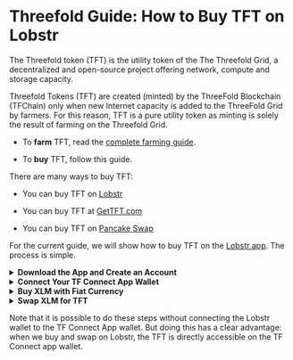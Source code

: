 <h1>Threefold Guide: How to Buy TFT on Lobstr</h1>


The Threefold token (TFT) is the utility token of the The Threefold Grid, a decentralized and open-source project offering network, compute and storage capacity.

Threefold Tokens (TFT) are created (minted) by the ThreeFold Blockchain (TFChain) only when new Internet capacity is added to the ThreeFold Grid by farmers. For this reason, TFT is a pure utility token as minting is solely the result of farming on the Threefold Grid.

* To **farm** TFT, read the [complete farming guide](https://forum.threefold.io/t/threefold-farming-guide-part-1/2989).

* To **buy** TFT, follow this guide.

There are many ways to buy TFT:

* You can buy TFT on [Lobstr](https://lobstr.co/)

* You can buy TFT at [GetTFT.com](https://gettft.com/gettft/)

* You can buy TFT on [Pancake Swap](https://pancakeswap.finance/swap?inputCurrency=BNB&outputCurrency=0x8f0FB159380176D324542b3a7933F0C2Fd0c2bbf)

For the current guide, we will show how to buy TFT on the [Lobstr app](https://lobstr.co/).
The process is simple.


<details>
	<summary><b>Download the App and Create an Account</b></summary>

Go on [www.lobstr.co](https://www.lobstr.co) and download the Lobstr app.
You can download it for Android or iOS.

<img src="https://github.com/Mik-TF/gettft_tutorial/blob/main/img/gettft_1.png"  width="15%" height="15%">

We will show here the steps for Android, but it is very similar with iOS.
Once you've clicked on the Android button, you can click install on the Google Store page:

<img src="https://github.com/Mik-TF/gettft_tutorial/blob/main/img/gettft_2.png"  width="15%" height="15%">

Once the app is downloaded, open it:

<img src="https://github.com/Mik-TF/gettft_tutorial/blob/main/img/gettft_3.png"  width="15%" height="15%">

On the Lobstr app, click on **Create Account**:

<img src="https://github.com/Mik-TF/gettft_tutorial/blob/main/img/gettft_4.png"  width="15%" height="15%">

You will then need to enter your email address:

<img src="https://github.com/Mik-TF/gettft_tutorial/blob/main/img/gettft_5.png"  width="15%" height="15%">

Then, choose a safe password for your account:

<img src="https://github.com/Mik-TF/gettft_tutorial/blob/main/img/gettft_6.png"  width="15%" height="15%">

Once this is done, you will need to verify your email.

Click on **Verify Email** and then go check your email inbox.

<img src="https://github.com/Mik-TF/gettft_tutorial/blob/main/img/gettft_7.png"  width="15%" height="15%">

Simply click on **Verify Email** on the email you've received.

<img src="https://github.com/Mik-TF/gettft_tutorial/blob/main/img/gettft_8.png"  width="15%" height="15%">

Once your email is verified, you can sign in to your Lobstr account:

<img src="https://github.com/Mik-TF/gettft_tutorial/blob/main/img/gettft_9.png"  width="15%" height="15%">

<img src="https://github.com/Mik-TF/gettft_tutorial/blob/main/img/gettft_10.png"  width="15%" height="15%">
</details>


<details><summary><b>Connect Your TF Connect App Wallet</b></summary>

You will then need to either create a new wallet or connect an existing wallet.

Since we are working on the Threefold ecosystem, it is very easy and practical to simply connect your Threefold Connect app wallet. You can also create a new wallet.

Using the TF Connect wallet is very useful and quick. When you buy XLM and swap XLM tokens for TFTs, they will be directly available on your TF Connect app wallet.

<img src="https://github.com/Mik-TF/gettft_tutorial/blob/main/img/gettft_10.png"  width="15%" height="15%">

To connect your TF Connect app wallet, you will need to find your Stellar address and chain secret key.
This is very simple to do.

Click on **I have a public or secret key**.

<img src="https://github.com/Mik-TF/gettft_tutorial/blob/main/img/gettft_12.png"  width="15%" height="15%">

As you can see on this next picture, you need the Stellar address and secret key to properly connect your TF Connect app wallet to Lobstr:

<img src="https://github.com/Mik-TF/gettft_tutorial/blob/main/img/gettft_18.png"  width="15%" height="15%">

To find your Stellar address and secret key, go on the TF Connect app and select the **Wallet** section:

<img src="https://github.com/Mik-TF/gettft_tutorial/blob/main/img/gettft_13.png"  width="15%" height="15%">

At the top of the section, click on the **copy** button to copy your Stellar Address:

<img src="https://github.com/Mik-TF/gettft_tutorial/blob/main/img/gettft_17.png"  width="15%" height="15%">

Now, we will find the Stellar secret key.
At the botton of the section, click on the encircled **i** button:

<img src="https://github.com/Mik-TF/gettft_tutorial/blob/main/img/gettft_14.png"  width="15%" height="15%">

Then, click on the **eye** button to reveal your secret key:

<img src="https://github.com/Mik-TF/gettft_tutorial/blob/main/img/gettft_15.png"  width="15%" height="15%">

You can now simply click on the **copy** button on the right:

<img src="https://github.com/Mik-TF/gettft_tutorial/blob/main/img/gettft_16.png"  width="15%" height="15%">

That's it! You've now connected your TF Connect app wallet to your Lobstr account.
</details>

<details>
	<summary><b>Buy XLM with Fiat Currency</b></summary>

Now, all we need to do, is buy XLM and then swap it for TFT.
It will be directly available in your TF Connect App wallet.

On the Lobstr app, click on the top right menu button:

<img src="https://github.com/Mik-TF/gettft_tutorial/blob/main/img/gettft_19.png"  width="15%" height="15%">

Then, click on **Buy Crypto**:

<img src="https://github.com/Mik-TF/gettft_tutorial/blob/main/img/gettft_20.png"  width="15%" height="15%">

By default, the crypto selected is XLM. This is alright for us as we will quickly swap the XLM for TFT.

On the Buy Crypto page, you can choose the type of Fiat currency you want.
By default it is in USD. To select some othe fiat currency, you can click on **ALL** and see the available fiat currencies:
)
<img src="https://github.com/Mik-TF/gettft_tutorial/blob/main/img/gettft_21.png"  width="15%" height="15%">

You can search or select the current you want for the transfer:

<img src="https://github.com/Mik-TF/gettft_tutorial/blob/main/img/gettft_22.png"  width="15%" height="15%">

You will then need to decide how much XLM you want to buy. Note that there can be a minimum amount.
Once you chose the desired amount, click on **Continue**.

<img src="https://github.com/Mik-TF/gettft_tutorial/blob/main/img/gettft_23.png"  width="15%" height="15%">

Lobstr will then ask you to proceed to a payment method. In this case, it is Moonpay.
Note that in some cases, your credit card won't accept Moonpay payments. You will simply need to confirm with them that you agree with transacting with Moonpay. This can be done by phone. Check with your bank and credit card company if this applies.

<img src="https://github.com/Mik-TF/gettft_tutorial/blob/main/img/gettft_24.png"  width="15%" height="15%">

Once you've set up your Moonpay payment method, you will need to process and confirm the transaction:

<img src="https://github.com/Mik-TF/gettft_tutorial/blob/main/img/gettft_25.png"  width="15%" height="15%">
<img src="https://github.com/Mik-TF/gettft_tutorial/blob/main/img/gettft_26.png"  width="15%" height="15%">

You will then see a processing window.
This process is usually fast. Within a few minutes, you should receive your XLM.

<img src="https://github.com/Mik-TF/gettft_tutorial/blob/main/img/gettft_27.png"  width="15%" height="15%">

Once you've received your XLM, you will receive a notification:

<img src="https://github.com/Mik-TF/gettft_tutorial/blob/main/img/gettft_28.png"  width="15%" height="15%">

When your transaction is complete, you will see this message:

<img src="https://github.com/Mik-TF/gettft_tutorial/blob/main/img/gettft_29.png"  width="15%" height="15%">

On the Trade History page, you can choose to download the csv file version of your transaction:


<img src="https://github.com/Mik-TF/gettft_tutorial/blob/main/img/gettft_30.png"  width="15%" height="15%">

That's it! You've bought XLM on Lobstr and Moonpay.
</details>

<details>
	<summary><b>Swap XLM for TFT</b></summary>

Now we want to swap the XLM tokens for the Threefold tokens (TFT).
This is even easier than the previous steps.

Go to the Lobstr Home menu and select **Swap**:

<img src="https://github.com/Mik-TF/gettft_tutorial/blob/main/img/gettft_30.png"  width="15%" height="15%">

On the **Swap** page, write "tft" and select the Threefold token:

<img src="https://github.com/Mik-TF/gettft_tutorial/blob/main/img/gettft_30.png"  width="15%" height="15%">

Select the amount of XLM you want to swap. It is recommended to keep at least 1 XLM in your wallet for transaction fees.

<img src="https://github.com/Mik-TF/gettft_tutorial/blob/main/img/gettft_30.png"  width="15%" height="15%">

Within a few seconds, you will receive a confirmation that your swap is completed:
Note that the TFT is directly sent on your TF Connect app wallet.

<img src="https://github.com/Mik-TF/gettft_tutorial/blob/main/img/gettft_30.png"  width="15%" height="15%">

That's it. You've swapped XLM for TFT.

You can now use your TFT to deploy workloads on the Threefold Grid.

</details>

Note that it is possible to do these steps without connecting the Lobstr wallet to the TF Connect App wallet. But doing this has a clear advantage: when we buy and swap on Lobstr, the TFT is directly accessible on the TF Connect app wallet.

